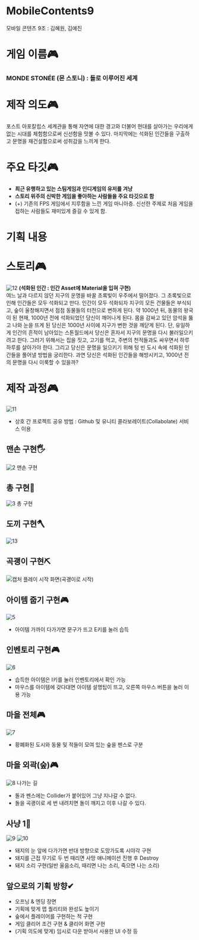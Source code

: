 # MobileContents9
모바일 콘텐츠 9조 : 김혜원, 김예진

# 게임 이름🎮
### MONDE STONÉE (몬 스토니) : 돌로 이루어진 세계

# 제작 의도🎮
포스트 아포칼립스 세계관을 통해 자연에 대한 경고와 더불어 현대를 살아가는 우리에게 없는 시대를 체험함으로써 신선함을 맛볼 수 있다. 마지막에는 석화된 인간들을 구출하고 문명을 재건설함으로써 성취감을 느끼게 한다.

# 주요 타깃🎮
- **최근 유행하고 있는 스팀게임과 인디게임의 유저를 겨냥**
- **스토리 위주의 신박한 게임을 좋아하는 사람들을 주요 타깃으로 함**
- (+) 기존의 FPS 게임에서 지루함을 느낀 게임 마니아층. 신선한 주제로 처음 게임을 접하는 사람들도 재미있게 즐길 수 있게 함.

# 기획 내용
# 스토리🎮
![12](https://user-images.githubusercontent.com/84370027/120946357-27efe180-c777-11eb-8921-33fdca5acad5.JPG)
**(석화된 인간 : 인간 Asset에 Material을 입혀 구현)**  
여느 날과 다르지 않던 지구의 운명을 바꿀 초록빛이 우주에서 떨어졌다. 그 초록빛으로 인해 인간들은 모두 석화되고 만다. 인간이 모두 석화되자 지구의 모든 건물들은 부식되고, 숲이 울창해지면서 점점 동물들의 터전으로 변하게 된다. 약 1000년 뒤, 동물의 왕국이 된 현재, 1000년 전에 석화되었던 당신이 깨어나게 된다. 몸을 감싸고 있던 암석을 뚫고 나와 눈을 뜨게 된 당신은 1000년 사이에 지구가 변한 것을 깨닫게 된다. 단, 유일하게 인간의 흔적이 남아있는 스톤월드에서 당신은 혼자서 지구의 문명을 다시 불러일으키려고 한다. 그러기 위해서는 집을 짓고, 고기를 먹고, 주변의 천적들과도 싸우면서 하루하루를 살아가야 한다. 그리고 당신은 문명을 일으키기 위해 텅 빈 도시 속에 석화된 인간들을 풀어낼 방법을 궁리한다.  과연 당신은 석화된 인간들을 해방시키고, 1000년 전의 문명을 다시 이룩할 수 있을까?

# 제작 과정🎮
![11](https://user-images.githubusercontent.com/84370027/120946073-2bcf3400-c776-11eb-8717-665177c136e6.JPG)
- 상호 간 프로젝트 공유 방법 : Github 및 유니티 콜라보레이트(Collabolate) 서비스 이용  

## 맨손 구현🖐
![2](https://user-images.githubusercontent.com/84370027/120945314-83b86b80-c773-11eb-9e35-240e810977c8.JPG)
맨손 구현  

## 총 구현🔫
![3](https://user-images.githubusercontent.com/84370027/120945345-a21e6700-c773-11eb-8422-cedeac743802.JPG)
총 구현 

## 도끼 구현🪓
![13](https://user-images.githubusercontent.com/84370027/120948128-78b60900-c77c-11eb-8267-1e6836913254.JPG)

## 곡괭이 구현⛏
![캡처](https://user-images.githubusercontent.com/84370027/120945204-1efd1100-c773-11eb-9697-deacff62adec.JPG)
플레이 시작 화면(곡괭이로 시작)  

## 아이템 줍기 구현🎮
![5](https://user-images.githubusercontent.com/84370027/120945465-0f31fc80-c774-11eb-83c4-cc7b573bde7b.JPG)  
- 아이템 가까이 다가가면 문구가 뜨고 E키를 눌러 습득

## 인벤토리 구현🎮
![6](https://user-images.githubusercontent.com/84370027/120945469-122ced00-c774-11eb-9d5b-4b063b1ed322.JPG) 
- 습득한 아이템은 I키를 눌러 인벤토리에서 확인 가능
- 마우스를 아이템에 갖다대면 아이템 설명팁이 뜨고, 오른쪽 마우스 버튼을 눌러 이용 가능

## 마을 전체🎮
![7](https://user-images.githubusercontent.com/84370027/120945710-0c83d700-c775-11eb-825b-0fac01739426.JPG) 
- 황폐화된 도시와 동물 및 적들이 모여 있는 숲을 펜스로 구분

## 마을 외곽(숲)🎮
![8](https://user-images.githubusercontent.com/84370027/120945713-10aff480-c775-11eb-9de5-cb0e03148adc.JPG)
나가는 길
- 돌과 펜스에는 Collider가 붙어있어 그냥 지나갈 수 없다.
- 돌을 곡괭이로 세 번 내려치면 돌이 깨지고 이후 나갈 수 있다.  

## 사냥 1🐷
![9](https://user-images.githubusercontent.com/84370027/120945719-13aae500-c775-11eb-9823-007aeff7f141.JPG)
![10](https://user-images.githubusercontent.com/84370027/120945720-14437b80-c775-11eb-8599-8ea732fac65f.JPG)
- 돼지의 눈 앞에 다가가면 반대 방향으로 도망가도록 시야각 구현
- 돼지를 근접 무기로 두 번 때리면 사망 애니메이션 진행 후 Destroy
- 돼지 소리 구현(일반 울음소리, 때리면 나는 소리, 죽으면 나는 소리)  

## 앞으로의 기획 방향✔
- 오프닝 & 엔딩 장면
- 기획에 맞게 맵 퀄리티와 완성도 높이기 
- 숲에서 플레이어를 구현하는 적 구현
- 게임 클리어 조건 구현 & 클리어 화면 구현
- (기획 의도에 맞게) 임시로 다운 받아서 사용한 UI 수정 등
